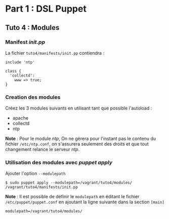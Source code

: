 # Part 1 : DSL Puppet

## Tuto 4 : Modules


### Manifest _init.pp_

La fichier `tuto4/manifests/init.pp` contiendra :

    include 'ntp'
    
    class {
      'collectd':
        www => true;
    }


### Creation des modules

Créez les 3 modules suivants en utilisant tant que possible l'autoload :

* apache
* collectd
* ntp

__Note__ : Pour le module _ntp_, On ne gèrera pour l'instant pas le contenu du fichier `/etc/ntp.conf`, on s'assurera seulement des droits et que tout changement relance le serveur _ntp_.

### Utilisation des modules avec _puppet apply_

Ajouter l'option `--modulepath`

    $ sudo puppet apply --modulepath=/vagrant/tuto4/modules/ /vagrant/tuto4/manifests/init.pp

__Note__ : Il est possible de définir le `modulepath` en éditant le fichier `/etc/puppet/puppet.conf` en ajoutant la ligne suivante dans la section `[main]`

    modulepath=/vagrant/tuto4/modules/


